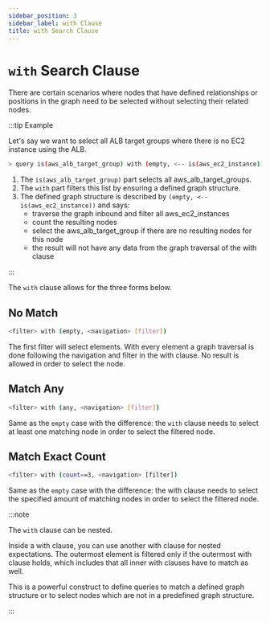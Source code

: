 ```yaml
---
sidebar_position: 3
sidebar_label: with Clause
title: with Search Clause
---
```


# `with` Search Clause

There are certain scenarios where nodes that have defined relationships or positions in the graph need to be selected without selecting their related nodes.

:::tip Example

Let's say we want to select all ALB target groups where there is no EC2 instance using the ALB.

```bash
> query is(aws_alb_target_group) with (empty, <-- is(aws_ec2_instance))
```

1. The `is(aws_alb_target_group)` part selects all aws_alb_target_groups.
2. The `with` part filters this list by ensuring a defined graph structure.
3. The defined graph structure is described by `(empty, <-- is(aws_ec2_instance))` and says:
   - traverse the graph inbound and filter all aws_ec2_instances
   - count the resulting nodes
   - select the aws_alb_target_group if there are no resulting nodes for this node
   - the result will not have any data from the graph traversal of the with clause

:::

The `with` clause allows for the three forms below.

## No Match

```bash
<filter> with (empty, <navigation> [filter])
```

The first filter will select elements. With every element a graph traversal is done following the navigation and filter in the with clause. No result is allowed in order to select the node.

## Match Any

```bash
<filter> with (any, <navigation> [filter])
```

Same as the `empty` case with the difference: the `with` clause needs to select at least one matching node in order to select the filtered node.

## Match Exact Count

```bash
<filter> with (count==3, <navigation> [filter])
```

Same as the `empty` case with the difference: the with clause needs to select the specified amount of matching nodes in order to select the filtered node.

:::note

The `with` clause can be nested.

Inside a with clause, you can use another with clause for nested expectations. The outermost element is filtered only if the outermost with clause holds, which includes that all inner with clauses have to match as well.

This is a powerful construct to define queries to match a defined graph structure or to select nodes which are not in a predefined graph structure.

:::
